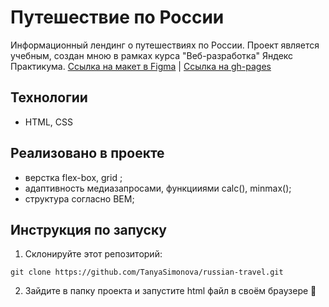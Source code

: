 # Путешествие по России
Информационный лендинг о путешествиях по России.
Проект является учебным, создан мною в рамках курса "Веб-разработка" Яндекс Практикума.
[Ссылка на макет в Figma](https://www.figma.com/file/5S2WSbEFL6awjVWJ0NWL8Q/Sprint-3_-Russia-_-desktop-%2B-mobile?type=design&node-id=62863-634&mode=design&t=I30cinQ7jWjF4x6b-0) | [Ссылка на gh-pages](https://tanyasimonova.github.io/russian-travel/)


## Технологии

* HTML, CSS

## Реализовано в проекте

* верстка flex-box, grid ;
* адаптивность медиазапросами, функцииями calc(), minmax();
* структура согласно BЕМ;

## Инструкция по запуску
1. Склонируйте этот репозиторий:

``
git clone https://github.com/TanyaSimonova/russian-travel.git
``

2. Зайдите в папку проекта и запустите html файл в своём браузере 💚
